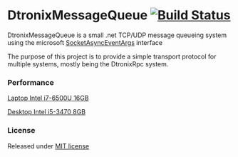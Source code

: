 DtronixMessageQueue [![Build Status](https://travis-ci.org/Dtronix/DtronixMessageQueue.svg?branch=master)](https://travis-ci.org/Dtronix/DtronixMessageQueue)
============
DtronixMessageQueue is a small .net TCP/UDP message queueing system using the microsoft [SocketAsyncEventArgs](https://msdn.microsoft.com/en-us/library/system.net.sockets.socketasynceventargs(v=vs.110).aspx) interface

The purpose of this project is to provide a simple transport protocol for multiple systems, mostly being the DtronixRpc system.

### Performance
[Laptop Intel i7-6500U 16GB](DtronixMessageQueue.Tests.Performance/Results/i7-6500U-16GB.md)

[Desktop Intel i5-3470 8GB](DtronixMessageQueue.Tests.Performance/Results/i5-3470-8GB.md)

### License
Released under [MIT license](LICENSE)
